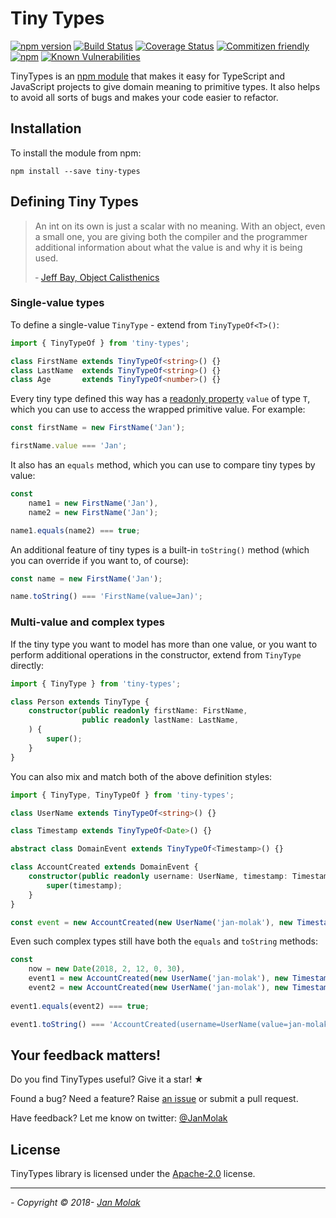 # Tiny Types

[![npm version](https://badge.fury.io/js/tiny-types.svg)](https://badge.fury.io/js/tiny-types)
[![Build Status](https://travis-ci.org/jan-molak/tiny-types.svg?branch=master)](https://travis-ci.org/jan-molak/tiny-types)
[![Coverage Status](https://coveralls.io/repos/github/jan-molak/tiny-types/badge.svg?branch=master)](https://coveralls.io/github/jan-molak/tiny-types?branch=master)
[![Commitizen friendly](https://img.shields.io/badge/commitizen-friendly-brightgreen.svg)](http://commitizen.github.io/cz-cli/)
[![npm](https://img.shields.io/npm/dm/tiny-types.svg)](https://npm-stat.com/charts.html?package=tiny-types)
[![Known Vulnerabilities](https://snyk.io/test/github/jan-molak/tiny-types/badge.svg)](https://snyk.io/test/github/jan-molak/tiny-types)

TinyTypes is an [npm module](https://www.npmjs.com/package/tiny-types) that makes it easy for TypeScript and JavaScript
projects to give domain meaning to primitive types. It also helps to avoid all sorts of bugs 
and makes your code easier to refactor.

## Installation

To install the module from npm:

```
npm install --save tiny-types
```

## Defining Tiny Types

> An int on its own is just a scalar with no meaning. With an object, even a small one, you are giving both the compiler 
and the programmer additional information  about what the value is and why it is being used.
>
> &dash; [Jeff Bay, Object Calisthenics](http://www.xpteam.com/jeff/writings/objectcalisthenics.rtf)

### Single-value types

To define a single-value `TinyType` - extend from `TinyTypeOf<T>()`:

```typescript
import { TinyTypeOf } from 'tiny-types';

class FirstName extends TinyTypeOf<string>() {}
class LastName  extends TinyTypeOf<string>() {}
class Age       extends TinyTypeOf<number>() {}
```
 
Every tiny type defined this way has
a [readonly property](https://www.typescriptlang.org/docs/handbook/classes.html#readonly-modifier)
`value` of type `T`, which you can use to access the wrapped primitive value. For example:

```typescript
const firstName = new FirstName('Jan');

firstName.value === 'Jan';
```

It also has an `equals` method, which you can use to compare tiny types by value:

```typescript
const 
    name1 = new FirstName('Jan'),
    name2 = new FirstName('Jan');

name1.equals(name2) === true; 
```

An additional feature of tiny types is a built-in `toString()` method (which you can override if you want to, of course):

```typescript
const name = new FirstName('Jan');

name.toString() === 'FirstName(value=Jan)';
```

### Multi-value and complex types

If the tiny type you want to model has more than one value,
or you want to perform additional operations in the constructor,
extend from `TinyType` directly:

```typescript
import { TinyType } from 'tiny-types';

class Person extends TinyType {
    constructor(public readonly firstName: FirstName,
                public readonly lastName: LastName,
    ) {
        super();
    }
}

```

You can also mix and match both of the above definition styles:

```typescript
import { TinyType, TinyTypeOf } from 'tiny-types';

class UserName extends TinyTypeOf<string>() {}

class Timestamp extends TinyTypeOf<Date>() {}

abstract class DomainEvent extends TinyTypeOf<Timestamp>() {}

class AccountCreated extends DomainEvent {
    constructor(public readonly username: UserName, timestamp: Timestamp) {
        super(timestamp);
    }
}

const event = new AccountCreated(new UserName('jan-molak'), new Timestamp(new Date()));
```

Even such complex types still have both the `equals` and `toString` methods:

```typescript 
const 
    now = new Date(2018, 2, 12, 0, 30),
    event1 = new AccountCreated(new UserName('jan-molak'), new Timestamp(now)),
    event2 = new AccountCreated(new UserName('jan-molak'), new Timestamp(now));
    
event1.equals(event2) === true;

event1.toString() === 'AccountCreated(username=UserName(value=jan-molak), value=Timestamp(value=Mon Mar 12 2018 00:30:00 GMT+0000 (GMT)))'
``` 

## Your feedback matters!

Do you find TinyTypes useful? Give it a star! &#9733;

Found a bug? Need a feature? Raise [an issue](https://github.com/jan-molak/tiny-types/issues?state=open)
or submit a pull request.

Have feedback? Let me know on twitter: [@JanMolak](https://twitter.com/JanMolak)

## License

TinyTypes library is licensed under the [Apache-2.0](LICENSE.md) license.

----

_- Copyright &copy; 2018- [Jan Molak](https://janmolak.com)_
